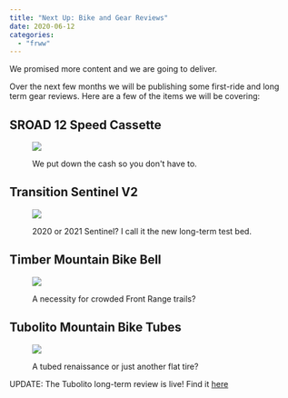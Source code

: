 ```yaml
---
title: "Next Up: Bike and Gear Reviews"
date: 2020-06-12
categories: 
  - "frww"
---
```


We promised more content and we are going to deliver.

Over the next few months we will be publishing some first-ride and long term gear reviews. Here are a few of the items we will be covering:

## SROAD 12 Speed Cassette

<figure>

![](images/IMG_0559-1-1-1024x1019.jpg)

<figcaption>

We put down the cash so you don't have to.

</figcaption>

</figure>

## Transition Sentinel V2

<figure>

![](images/IMG_0958-1024x658.jpg)

<figcaption>

2020 or 2021 Sentinel? I call it the new long-term test bed.

</figcaption>

</figure>

## Timber Mountain Bike Bell

<figure>

![](images/IMG_1004-1024x722.jpg)

<figcaption>

A necessity for crowded Front Range trails?

</figcaption>

</figure>

## Tubolito Mountain Bike Tubes

<figure>

![](images/tubo-mtb-1-e1591994123633-931x1024.jpg)

<figcaption>

A tubed renaissance or just another flat tire?

</figcaption>

</figure>

UPDATE: The Tubolito long-term review is live! Find it [here](https://www.frwheelworks.com/tubolito-mountain-bike-tubes)
